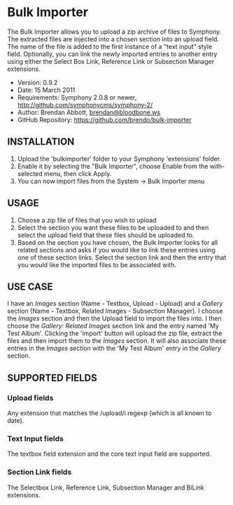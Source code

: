 # Bulk Importer

The Bulk Importer allows you to upload a zip archive of files to Symphony. The extracted
files are injected into a chosen section into an upload field. The name of the file is
added to the first instance of a "text input" style field. Optionally, you can link the
newly imported entries to another entry using either the Select Box Link, Reference Link
or Subsection Manager extensions.

- Version: 0.9.2
- Date: 15 March 2011
- Requirements: Symphony 2.0.8 or newer, <http://github.com/symphonycms/symphony-2/>
- Author: Brendan Abbott, brendan@bloodbone.ws
- GitHub Repository: <https://github.com/brendo/bulk-importer>

## INSTALLATION

1. Upload the 'bulkimporter' folder to your Symphony 'extensions' folder.
2. Enable it by selecting the "Bulk Importer", choose Enable from the with-selected menu, then click Apply.
3. You can now import files from the System -> Bulk Importer menu

## USAGE

1. Choose a zip file of files that you wish to upload
2. Select the section you want these files to be uploaded to and then select the upload field that
   these files should be uploaded to.
3. Based on the section you have chosen, the Bulk Importer looks for all related sections and asks
   if you would like to link these entries using one of these section links. Select the section link
   and then the entry that you would like the imported files to be associated with.

## USE CASE

I have an _Images_ section (Name - Textbox, Upload - Upload) and a _Gallery_ section (Name - Textbox,
Related Images - Subsection Manager). I choose the _Images_ section and then the Upload field to import
the files into. I then choose the _Gallery: Related Images_ section link and the entry named 'My Test Album'.
Clicking the 'import' button will upload the zip file, extract the files and then import them to the
_Images_ section. It will also associate these entries in the _Images_ section with the 'My Test Album' entry
in the _Gallery_ section.

## SUPPORTED FIELDS

### Upload fields

Any extension that matches the /upload/i regexp (which is all known to date).

### Text Input fields

The textbox field extension and the core text input field are supported.

### Section Link fields

The Selectbox Link, Reference Link, Subsection Manager and BiLink extensions.